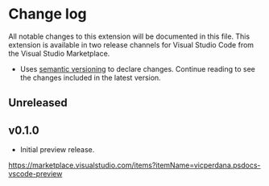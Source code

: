 # Change log

All notable changes to this extension will be documented in this file.
This extension is available in two release channels for Visual Studio Code from the Visual Studio Marketplace.

  - Uses [semantic versioning](http://semver.org/) to declare changes.
Continue reading to see the changes included in the latest version.

## Unreleased

## v0.1.0

- Initial preview release.

https://marketplace.visualstudio.com/items?itemName=vicperdana.psdocs-vscode-preview
